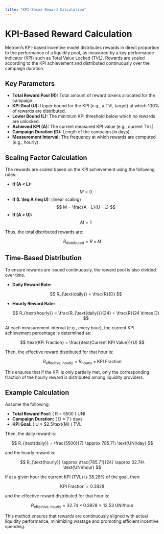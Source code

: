 ```yaml
---
title: "KPI-Based Reward Calculation"
---
```


# KPI-Based Reward Calculation

Metrom’s KPI-based incentive model distributes rewards in direct proportion to the performance of a liquidity pool, as measured by a key performance indicator (KPI) such as Total Value Locked (TVL). Rewards are scaled according to the KPI achievement and distributed continuously over the campaign duration.

## Key Parameters

- **Total Reward Pool (R):** Total amount of reward tokens allocated for the campaign.
- **KPI Goal (U):** Upper bound for the KPI (e.g., a TVL target) at which 100% of rewards are distributed.
- **Lower Bound (L):** The minimum KPI threshold below which no rewards are unlocked.
- **Achieved KPI (A):** The current measured KPI value (e.g., current TVL).
- **Campaign Duration (D):** Length of the campaign (in days).
- **Measurement Interval:** The frequency at which rewards are computed (e.g., hourly).

## Scaling Factor Calculation

The rewards are scaled based on the KPI achievement using the following rules:

- **If \(A < L\):**  
  $$ M = 0 $$
- **If \(L \leq A \leq U\):** (linear scaling)
  $$ M = \frac{A - L}{U - L} $$
- **If \(A > U\):**
  $$ M = 1 $$

Thus, the total distributed rewards are:

$$ R_{\text{distributed}} = R \times M $$

## Time-Based Distribution

To ensure rewards are issued continuously, the reward pool is also divided over time.

- **Daily Reward Rate:**

  $$ R_{\text{daily}} = \frac{R}{D} $$

- **Hourly Reward Rate:**

  $$ R_{\text{hourly}} = \frac{R_{\text{daily}}}{24} = \frac{R}{24 \times D} $$

At each measurement interval (e.g., every hour), the current KPI achievement percentage is determined as:

$$ \text{KPI Fraction} = \frac{\text{Current KPI Value}}{U} $$

Then, the effective reward distributed for that hour is:

$$ R_{\text{effective, hourly}} = R_{\text{hourly}} \times \text{KPI Fraction} $$

This ensures that if the KPI is only partially met, only the corresponding fraction of the hourly reward is distributed among liquidity providers.

## Example Calculation

Assume the following:
- **Total Reward Pool:** \( R = 5500 \) UNI  
- **Campaign Duration:** \( D = 7 \) days  
- **KPI Goal:** \( U = \$2.5\text{M} \) TVL  

Then, the daily reward is:

$$ R_{\text{daily}} = \frac{5500}{7} \approx 785.71\ \text{UNI/day} $$

and the hourly reward is:

$$ R_{\text{hourly}} \approx \frac{785.71}{24} \approx 32.74\ \text{UNI/hour} $$

If at a given hour the current KPI (TVL) is 38.28% of the goal, then:

$$ \text{KPI Fraction} = 0.3828 $$

and the effective reward distributed for that hour is:

$$ R_{\text{effective, hourly}} = 32.74 \times 0.3828 \approx 12.53\ \text{UNI/hour} $$

This method ensures that rewards are continuously aligned with actual liquidity performance, minimizing wastage and promoting efficient incentive spending.
